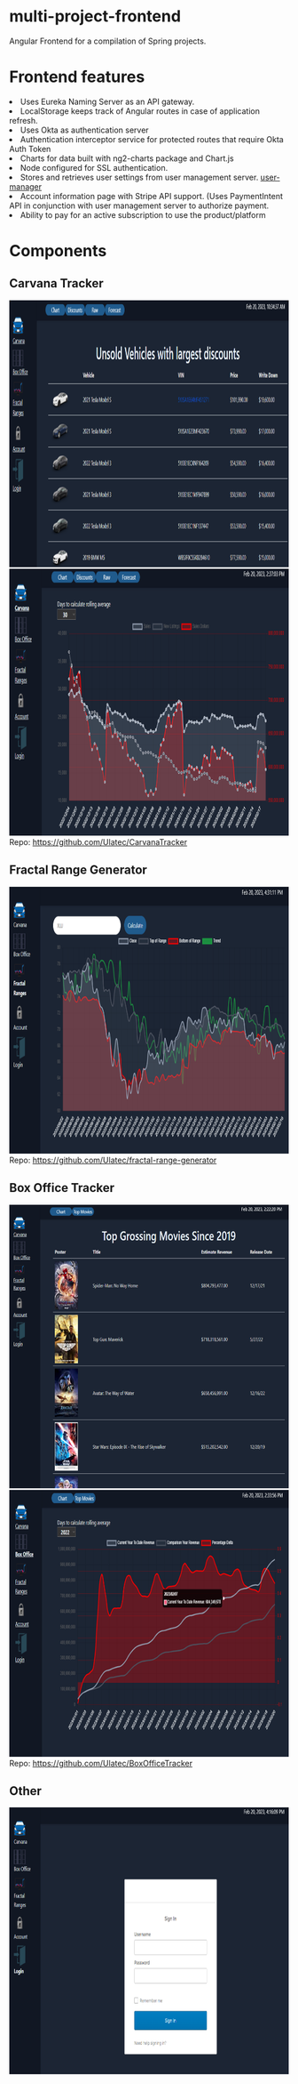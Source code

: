 # multi-project-frontend
<p>Angular Frontend for a compilation of Spring projects.</p>

# Frontend features
<li>Uses Eureka Naming Server as an API gateway.</li>
<li>LocalStorage keeps track of Angular routes in case of application refresh.</li>
<li>Uses Okta as authentication server</li>
<li>Authentication interceptor service for protected routes that require Okta Auth Token</li>
<li>Charts for data built with ng2-charts package and Chart.js</li>
<li>Node configured for SSL authentication. </li>
<li>Stores and retrieves user settings from user management server. <a href="https://github.com/Ulatec/user-manager">user-manager</a></li>
<li>Account information page with Stripe API support. (Uses PaymentIntent API in conjunction with user management server to authorize payment.</li>
<li>Ability to pay for an active subscription to use the product/platform</li>

# Components

## Carvana Tracker
<img src="images/carvana1.png"  width="860" height="480">
<img src="images/carvana2.png"  width="830" height="480">
<br>
Repo: <a href="https://github.com/Ulatec/CarvanaTracker">https://github.com/Ulatec/CarvanaTracker</a>

## Fractal Range Generator
<img src="images/fractal-range.png"  width="830" height="480">
<br>
Repo: <a href="https://github.com/Ulatec/fractal-range-generator">https://github.com/Ulatec/fractal-range-generator</a>

## Box Office Tracker
<img src="images/boxoffice1.png"  width="820" height="510">
<img src="images/boxoffice2.png"  width="830" height="480">
<br>
Repo: <a href="https://github.com/Ulatec/BoxOfficeTracker">https://github.com/Ulatec/BoxOfficeTracker</a>

## Other
<img src="images/okta.png"  width="830" height="480">